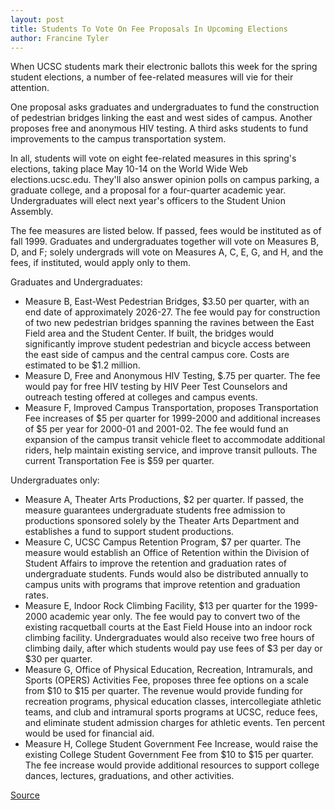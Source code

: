 ```yaml
---
layout: post
title: Students To Vote On Fee Proposals In Upcoming Elections
author: Francine Tyler
---
```


When UCSC students mark their electronic ballots this week for the spring student elections, a number of fee-related measures will vie for their attention.

One proposal asks graduates and undergraduates to fund the construction of pedestrian bridges linking the east and west sides of campus. Another proposes free and anonymous HIV testing. A third asks students to fund improvements to the campus transportation system.

In all, students will vote on eight fee-related measures in this spring's elections, taking place May 10-14 on the World Wide Web elections.ucsc.edu. They'll also answer opinion polls on campus parking, a graduate college, and a proposal for a four-quarter academic year. Undergraduates will elect next year's officers to the Student Union Assembly.

The fee measures are listed below. If passed, fees would be instituted as of fall 1999. Graduates and undergraduates together will vote on Measures B, D, and F; solely undergrads will vote on Measures A, C, E, G, and H, and the fees, if instituted, would apply only to them.

Graduates and Undergraduates:
* Measure B, East-West Pedestrian Bridges, $3.50 per quarter, with an end date of approximately 2026-27. The fee would pay for construction of two new pedestrian bridges spanning the ravines between the East Field area and the Student Center. If built, the bridges would significantly improve student pedestrian and bicycle access between the east side of campus and the central campus core. Costs are estimated to  be $1.2 million.
* Measure D, Free and Anonymous HIV Testing, $.75 per quarter. The fee would pay for free HIV testing by HIV Peer Test Counselors and outreach testing offered at colleges and campus events.
* Measure F, Improved Campus Transportation, proposes Transportation Fee increases of $5 per quarter for 1999-2000 and additional increases of $5 per year for 2000-01 and 2001-02. The fee would fund an expansion of the campus transit vehicle fleet to accommodate additional riders, help maintain existing service, and improve transit pullouts. The current Transportation Fee is $59 per quarter.

Undergraduates only:
* Measure A, Theater Arts Productions, $2 per quarter. If passed, the measure guarantees undergraduate students free admission to productions sponsored solely by the Theater Arts Department and establishes a fund to support student productions.
* Measure C, UCSC Campus Retention Program, $7 per quarter. The measure would establish an Office of Retention within the Division of Student Affairs to improve the retention and graduation rates of undergraduate students. Funds would also be distributed annually to campus units with programs that improve retention and graduation rates.
* Measure E, Indoor Rock Climbing Facility, $13 per quarter for the 1999-2000 academic year only. The fee would pay to convert two of the existing racquetball courts at the East Field House into an indoor rock climbing facility. Undergraduates would also receive two free hours of climbing daily, after which students would pay use fees of $3 per day or $30 per quarter.
* Measure G, Office of Physical Education, Recreation, Intramurals, and Sports (OPERS) Activities Fee, proposes three fee options on a scale from $10 to $15 per quarter. The revenue would provide funding for recreation programs, physical education classes, intercollegiate athletic teams, and club and intramural sports programs at UCSC, reduce fees, and  eliminate student admission charges for athletic  events. Ten percent would be used for financial aid.
* Measure H, College Student Government Fee Increase, would raise the existing College Student Government Fee from $10 to $15 per quarter. The fee increase would provide additional resources to support college dances, lectures, graduations, and other activities.

[Source](http://www1.ucsc.edu/oncampus/currents/98-99/05-10/elections.htm "Permalink to Spring student elections; 05-10-99")
